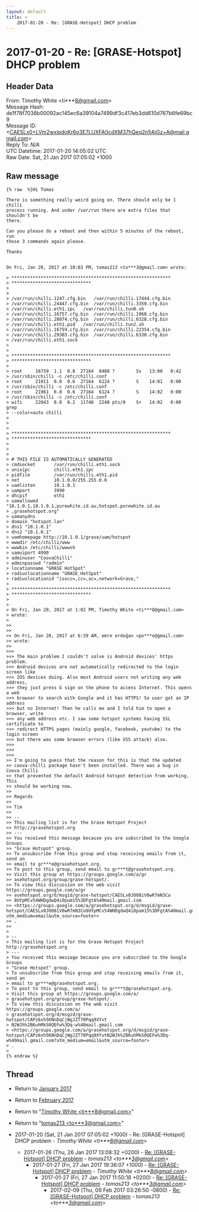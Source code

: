 ```yaml
---
layout: default
title: >
    2017-01-20 - Re: [GRASE-Hotspot] DHCP problem
---
```


# 2017-01-20 - Re: [GRASE-Hotspot] DHCP problem

## Header Data

From: Timothy White \<ti***8@gmail.com\><br>
Message Hash: de1f78f7036b00092ac145ec6a39104a7499df3c417eb3dd610d767b6fe69bc9<br>
Message ID: \<CAESLx0+LVm2wxipdoKr6o3E7LUXFA0cdXM37hQeq2n1jAiGz+A@mail.gmail.com\><br>
Reply To: _N/A_<br>
UTC Datetime: 2017-01-20 14:05:02 UTC<br>
Raw Date: Sat, 21 Jan 2017 07:05:02 +1000<br>

## Raw message

```
{% raw  %}Hi Tomas

There is something really weird going on. There should only be 1 chilli
process running. And under /var/run there are extra files that shouldn't be
there.

Can you please do a reboot and then within 5 minutes of the reboot, run
those 3 commands again please.

Thanks


On Fri, Jan 20, 2017 at 10:03 PM, tomas213 <to***3@gmail.com> wrote:

> ************************************************************
> ******************************
>
>
> /var/run/chilli.1247.cfg.bin   /var/run/chilli.17444.cfg.bin
> /var/run/chilli.24447.cfg.bin  /var/run/chilli.3350.cfg.bin
> /var/run/chilli.eth1.ipc   /var/run/chilli.tun0.sh
> /var/run/chilli.16757.cfg.bin  /var/run/chilli.1960.cfg.bin
> /var/run/chilli.28074.cfg.bin  /var/run/chilli.6328.cfg.bin
> /var/run/chilli.eth1.pid   /var/run/chilli.tun2.sh
> /var/run/chilli.16759.cfg.bin  /var/run/chilli.22354.cfg.bin
> /var/run/chilli.29303.cfg.bin  /var/run/chilli.6330.cfg.bin
> /var/run/chilli.eth1.sock
>
>
> ************************************************************
> ******************************
>
> root     16759  1.1  0.8  27164  8408 ?        Ss   13:00   0:42
> /usr/sbin/chilli -c /etc/chilli.conf
> root     21911  0.0  0.6  27164  6124 ?        S    14:01   0:00
> /usr/sbin/chilli -c /etc/chilli.conf
> root     21961  0.0  0.6  27164  6124 ?        S    14:02   0:00
> /usr/sbin/chilli -c /etc/chilli.conf
> wifi     22043  0.0  0.2  11748  2248 pts/0    S+   14:02   0:00 grep
> --color=auto chilli
>
>
>
> ************************************************************
> ******************************
>
>
>
> # THIS FILE IS AUTOMATICALLY GENERATED
> cmdsocket       /var/run/chilli.eth1.sock
> unixipc         chilli.eth1.ipc
> pidfile         /var/run/chilli.eth1.pid
> net             10.1.0.0/255.255.0.0
> uamlisten       10.1.0.1
> uamport         3990
> dhcpif          eth1
> uamallowed      "10.1.0.1,10.1.0.1,purewhite.id.au,hotspot.purewhite.id.au
> ,grasehotspot.org"
> uamanydns
> domain "hotspot.lan"
> dns1 "10.1.0.1"
> dns2 "10.1.0.1"
> uamhomepage http://10.1.0.1/grase/uam/hotspot
> wwwdir /etc/chilli/www
> wwwbin /etc/chilli/wwwsh
> uamuiport 4990
> adminuser "CoovaChilli"
> adminpasswd "radmin"
> locationname "GRASE HotSpot"
> radiuslocationname "GRASE_HotSpot"
> radiuslocationid "isocc=,cc=,ac=,network=Grase,"
>
> ************************************************************
> ******************************
>
>
> On Fri, Jan 20, 2017 at 1:02 PM, Timothy White <ti***8@gmail.com>
> wrote:
>
>>
>>
>> On Fri, Jan 20, 2017 at 6:39 AM, emre erdoğan <po***e@gmail.com>
>> wrote:
>>
>>>
>>> The main problem I couldn't solve is Android devices' https problem.
>>> Android devices are not automatically redirected to the login screen like
>>> IOS devices doing. Also most Android users not writing any web address,
>>> they just press G sign on the phone to access Internet. This opens a web
>>> browser to search with Google and it has HTTPS! So user got an IP address
>>> but no Internet! Then he calls me and I told him to open a browser, write
>>> any web address etc. I saw some hotspot systems having SSL certificate to
>>> redirect HTTPS pages (mainly google, facebook, youtube) to the login screen
>>> but there was some browser errors (like XSS attack) also.
>>>
>>>
>>>
>> I'm going to guess that the reason for this is that the updated
>> coova-chilli package hasn't been installed. There was a bug in Coova Chilli
>> that prevented the default Android hotspot detection from working. This
>> should be working now.
>>
>> Regards
>>
>> Tim
>>
>> --
>> This mailing list is for the Grase Hotspot Project
>> http://grasehotspot.org
>> ---
>> You received this message because you are subscribed to the Google Groups
>> "Grase Hotspot" group.
>> To unsubscribe from this group and stop receiving emails from it, send an
>> email to gr***e@grasehotspot.org.
>> To post to this group, send email to gr***t@grasehotspot.org.
>> Visit this group at https://groups.google.com/a/gr
>> asehotspot.org/group/grase-hotspot/.
>> To view this discussion on the web visit https://groups.google.com/a/gr
>> asehotspot.org/d/msgid/grase-hotspot/CAESLx0JO08iV0wR7mN3Co
>> 8UYpMCv54WHDgdwQ4iOpum15%3DFgtA%40mail.gmail.com
>> <https://groups.google.com/a/grasehotspot.org/d/msgid/grase-hotspot/CAESLx0JO08iV0wR7mN3Co8UYpMCv54WHDgdwQ4iOpum15%3DFgtA%40mail.gmail.com?utm_medium=email&utm_source=footer>
>> .
>>
>
> --
> This mailing list is for the Grase Hotspot Project http://grasehotspot.org
> ---
> You received this message because you are subscribed to the Google Groups
> "Grase Hotspot" group.
> To unsubscribe from this group and stop receiving emails from it, send an
> email to gr***e@grasehotspot.org.
> To post to this group, send email to gr***t@grasehotspot.org.
> Visit this group at https://groups.google.com/a/
> grasehotspot.org/group/grase-hotspot/.
> To view this discussion on the web visit https://groups.google.com/a/
> grasehotspot.org/d/msgid/grase-hotspot/CAPz6xh5KNnDqCjWgJZT70Pqq9XYvt
> N2WJh%2B6uhMkS0QEFw%3Dq-w%40mail.gmail.com
> <https://groups.google.com/a/grasehotspot.org/d/msgid/grase-hotspot/CAPz6xh5KNnDqCjWgJZT70Pqq9XYvtN2WJh%2B6uhMkS0QEFw%3Dq-w%40mail.gmail.com?utm_medium=email&utm_source=footer>
> .
>
{% endraw %}
```

## Thread

+ Return to [January 2017](/archive/2017/01)
+ Return to [February 2017](/archive/2017/02)

+ Return to "[Timothy White <ti***8<span>@</span>gmail.com>](/authors/ti___8_at_gmail_com)"
+ Return to "[tomas213 <to***3<span>@</span>gmail.com>](/authors/to___3_at_gmail_com)"

+ 2017-01-20 (Sat, 21 Jan 2017 07:05:02 +1000) - Re: [GRASE-Hotspot] DHCP problem - _Timothy White \<ti***8@gmail.com\>_
  + 2017-01-26 (Thu, 26 Jan 2017 13:08:32 +0200) - [Re: [GRASE-Hotspot] DHCP problem](/archive/2017/01/b5a39a6e53c698d49c67b3273513e7e71d96ab7dfbd11fd9cfa9d2d5d40c1bd0) - _tomas213 \<to***3@gmail.com\>_
    + 2017-01-27 (Fri, 27 Jan 2017 19:36:07 +1000) - [Re: [GRASE-Hotspot] DHCP problem](/archive/2017/01/f6e8c53885588479e37c600f49669b2220b87c3eaff3b8bf95c1c4c17fadbeb3) - _Timothy White \<ti***8@gmail.com\>_
      + 2017-01-27 (Fri, 27 Jan 2017 11:50:18 +0200) - [Re: [GRASE-Hotspot] DHCP problem](/archive/2017/01/52243a6a575369176e709c0d930828c3c5fe66dd272712f9c78af78825bac4a9) - _tomas213 \<to***3@gmail.com\>_
        + 2017-02-09 (Thu, 09 Feb 2017 03:26:50 -0800) - [Re: [GRASE-Hotspot] DHCP problem](/archive/2017/02/08c1111af0f989f9ff22ce50589aa0ab8d17b35b38f8b5d588b0224cc441c9d0) - _tomas213 \<to***3@gmail.com\>_


